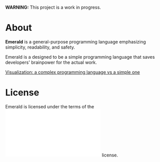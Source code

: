 **WARNING:** This project is a work in progress.

# About

**Emerald** is a general-purpose programming language emphasizing simplicity, readability, and safety.

Emerald is a designed to be a simple programming language that saves developers' brainpower for the actual work.

[Visualization: a complex programming language vs a simple one](./etc/media/complex-vs-simple-productivity.png)

# License

Emerald is licensed under the terms of the ![*CC-BY 4.0*](./etc/LICENSE.txt) license.
